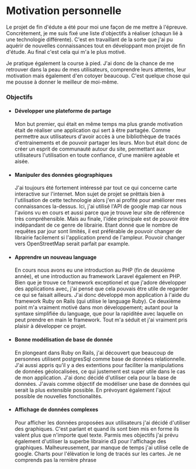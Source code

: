 # Motivation personnelle

Le projet de fin d'édute a été pour moi une façon de me mettre à l'épreuve. Concrètement, je me suis fixé une liste d'objectifs à réaliser (chaqun lié à une technologie différente). C'est en travaillant de la sorte que j'ai pu aquérir de nouvelles connaissances tout en développant mon projet de fin d'étude. Au final c'est cela qui m'a le plus motivé.

Je pratique également la course à pied. J'ai donc de la chance de me retrouver dans la peau de mes utilisateurs, comprendre leurs attentes, leur motivation mais également d'en cotoyer beaucoup. C'est quelque chose qui me pousse à donner le meilleur de moi-même.

### Objectifs

-	#### Développer une plateforme de partage

	Mon but premier, qui était en même temps ma plus grande motivation était de réaliser une application qui sert à être partagée. Comme permettre aux utilisateurs d'avoir accès à une bibliothèque de tracés d'entrainements et de pouvoir partager les leurs. Mon but était donc de créer un esprit de communauté autour du site, permettant aux utilisateurs l'utilisation en toute confiance, d'une manière agéable et aisée.
-	#### Manipuler des données géographiques
	
	J'ai toujours été fortement intéressé par tout ce qui concerne carte interactive sur l'internet. Mon sujet de projet se prêttais bien à l'utilisation de cette technologie alors j'en ai profité pour améliorer mes connaissances la-dessus. Ici, j'ai utilisé l'API de google map car nous l'avions vu en cours et aussi parce que je trouve leur site de référence très compréhensible. Mais au finale, l'idée principale est de pouvoir être indépandant de ce genre de librairie. Etant donné que le nombre de requêtes par jour sont limités, il est préférable de pouvoir changer de librairie facilement si l'application prend de l'ampleur. Pouvoir changer vers OpenStreetMap serait parfait par example.
	
-	#### Apprendre un nouveau language

	En cours nous avons eu une introduction au PHP (fin de deuxième année), et une introduction au framework Laravel également en PHP. Bien que je trouve ce framework exceptionel et que j'adore développer des applications avec, j'ai pensé que cela pouvais être utile de regarder ce qui se faisait ailleurs. J'ai donc développé mon application à l'aide du framework Ruby on Rails (qui utilise le language Ruby). Ce deuxième point m'a vraiment motivé dans mon développement; autant pour la syntaxe simplifiée du language, que pour la rapiditée avec laquelle on peut prendre en main le framework. Tout m'a séduit et j'ai vraiment pris plaisir à développer ce projet.
	
-	#### Bonne modélisation de base de donnée

	En plongeant dans Ruby on Rails, j'ai découvert que beaucoup de personnes utilisent postgresSql comme base de données relationnelle. J'ai aussi appris qu'il y a des extentions pour faciliter la manipulations de données géolocalisées, ce qui justement est super utile dans le cas de mon application. J'ai donc décidé d'utiliser cela pour la base de données. J'avais comme objectif de modéliser une base de données qui serait la plus extensible possible. En prévoyant également l'ajout possible de nouvelles fonctionalités.
	
-	#### Affichage de données complexes

	Pour afficher les données proposées aux utilisateurs j'ai décidé d'utiliser des graphiques. C'est parlant et quand ils sont bien mis en forme ils valent plus que n'importe quel texte. Parmis mes objectifs j'ai prévu également d'utiliser la superbe librairie d3 pour l'affichage des graphiques. Malheureusement, par manque de temps j'ai utilisé celle de google. Charts pour l'élèvation le long de tracés sur les cartes. Je ne comprends pas la rernière phrase

